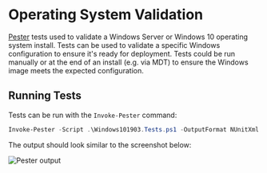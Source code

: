 # Operating System Validation

[Pester](https://github.com/pester/Pester/wiki) tests used to validate a Windows Server or Windows 10 operating system install. Tests can be used to validate a specific Windows configuration to ensure it's ready for deployment. Tests could be run manually or at the end of an install (e.g. via MDT) to ensure the Windows image meets the expected configuration.

## Running Tests

Tests can be run with the `Invoke-Pester` command:

```powershell
Invoke-Pester -Script .\Windows101903.Tests.ps1 -OutputFormat NUnitXml -OutputFile .\TestResults.xml
```

The output should look similar to the screenshot below:

![Pester output](https://raw.githubusercontent.com/aaronparker/Infrastructure/tree/master/Tests/PesterOutput.PNG)
